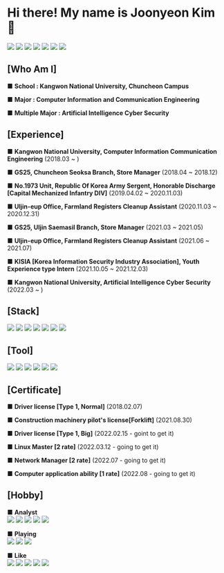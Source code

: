 # Hi there! My name is Joonyeon Kim 👋
<img src="https://img.shields.io/badge/22._.jr-e4405f?style=flat-square&logo=Instagram&logoColor=black"/> <img src="https://img.shields.io/badge/Kimjoonyeon-blue?style=flat-square&logo=Facebook&logoColor=white"/>  <img src="https://img.shields.io/badge/yeon8227-ffcd00?style=flat-square&logo=kakaotalk&logoColor=black"/>  <img src="https://img.shields.io/badge/GaveKite-26a5e4?style=flat-square&logo=Telegram&logoColor=black"/> <img src="https://img.shields.io/badge/yeon8227@naver.com-03c75a?style=flat-square&logo=naver&logoColor=white"/>  <img src="https://img.shields.io/badge/kimjoonyeon8227@gmail.com-ea4335?style=flat-square&logo=Gmail&logoColor=black"/>  <img src="https://img.shields.io/badge/ 준연 2979 -5865f2?style=flat-square&logo=discord&logoColor=white"/> 

## [Who Am I]
■ **School : Kangwon National University, Chuncheon Campus**

■ **Major : Computer Information and Communication Engineering**

■ **Multiple Major : Artificial Intelligence Cyber Security**



## [Experience]
■ **Kangwon National University, Computer Information Communication Engineering** (2018.03 ~ )

■ **GS25, Chuncheon Seoksa Branch, Store Manager** (2018.04 ~ 2018.12)

■ **No.1973 Unit, Republic Of Korea Army Sergent, Honorable Discharge** **[Capital Mechanized Infantry DIV]** (2019.04.02 ~ 2020.11.03)

■ **Uljin-eup Office, Farmland Registers Cleanup Assistant** (2020.11.03 ~ 2020.12.31)

■ **GS25, Uljin Saemasil Branch, Store Manager** (2021.03 ~ 2021.05)

■ **Uljin-eup Office, Farmland Registers Cleanup Assistant** (2021.06 ~ 2021.07)

■ **KISIA [Korea Information Security Industry Association], Youth Experience type Intern** (2021.10.05 ~ 2021.12.03)

■ **Kangwon National University, Artificial Intelligence Cyber Security** (2022.03 ~ )

## [Stack]
<img src="https://img.shields.io/badge/Bash-FCC624?style=flat-square&logo=Linux&logoColor=black"/> <img src="https://img.shields.io/badge/Java-007396?style=flat-square&logo=java&logoColor=black"/> <img src="https://img.shields.io/badge/C-A8B9CC?style=flat-square&logo=C&logoColor=orange"/> <img src="https://img.shields.io/badge/Python-3776AB?style=flat-square&logo=python&logoColor=white"/> <img src="https://img.shields.io/badge/HTML5-E34F26?style=flat-square&logo=HTML5&logoColor=white"/> <img src="https://img.shields.io/badge/CSS3-1572B6?style=flat-square&logo=CSS3&logoColor=white"/> <img src="https://img.shields.io/badge/Assembly-007AAC?style=flat-square&logo=AssemblyScript&logoColor=black"/>


## [Tool]
<img src="https://img.shields.io/badge/Git-f05032?style=flat-square&logo=Git&logoColor=white"/> <img src="https://img.shields.io/badge/GitHub-181717?style=flat-square&logo=GitHub&logoColor=white"/> <img src="https://img.shields.io/badge/Sublime Text-ff9800?style=flat-square&logo=Sublime Text&logoColor=white"/> <img src="https://img.shields.io/badge/Oracle-F80000?style=flat-square&logo=oracle&logoColor=black"/> <img src="https://img.shields.io/badge/Eclipse-2c2255?style=flat-square&logo=Eclipse IDE&logoColor=white"/> <img src="https://img.shields.io/badge/Visual Studio-5c2d91?style=flat-square&logo=Visual Studio&logoColor=white"/>

## [Certificate]
■ **Driver license [Type 1, Normal]** (2018.02.07)

■ **Construction machinery pilot's license[Forklift]** (2021.08.30)

■ **Driver license [Type 1, Big]** (2022.02.15 - goint to get it)

■ **Linux Master [2 rate]** (2022.03.12 - going to get it)

■ **Network Manager [2 rate]** (2022.07 - going to get it)

■ **Computer application ability [1 rate]** (2022.08 - going to get it)

## [Hobby]
■ **Analyst** <br>
<img src="https://img.shields.io/badge/Klaytn-blue?style=flat-square&logo=Kakao&logoColor=white"/> <img src="https://img.shields.io/badge/KlaySwap-orange?style=flat-square&logo=Kakao&logoColor=white"/> <img src="https://img.shields.io/badge/Ethereum-3c3c3d?style=flat-square&logo=Ethereum&logoColor=white"/> <img src="https://img.shields.io/badge/Samsung-1428a0?style=flat-square&logo=Samsung&logoColor=white"/> <img src="https://img.shields.io/badge/Apple-000000?style=flat-square&logo=Apple&logoColor=white"/> <br>

■ **Playing** <br>
<img src="https://img.shields.io/badge/LOL-d32936?style=flat-square&logo=Riot Games&logoColor=white"/> <img src="https://img.shields.io/badge/StarCraft-148eff?style=flat-square&logo=Battle.net&logoColor=white"/> <img src="https://img.shields.io/badge/PUBG-000000?style=flat-square&logo=Steam&logoColor=white"/> <br>

■ **Like** <br>
<img src="https://img.shields.io/badge/Drive-05141f?style=flat-square&logo=Kia&logoColor=white"/> <img src="https://img.shields.io/badge/Trip-ff5a5f?style=flat-square&logo=Airbnb&logoColor=white"/> <img src="https://img.shields.io/badge/Melon-green?style=flat-square&logo=Apple Music&logoColor=white"/> <img src="https://img.shields.io/badge/YouTube-ff0000?style=flat-square&logo=Youtube&logoColor=white"/> <img src="https://img.shields.io/badge/Netflix-e50914?style=flat-square&logo=Netflix&logoColor=white"/> 
